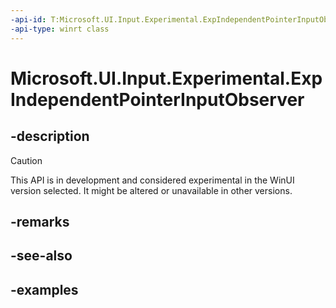 ```yaml
---
-api-id: T:Microsoft.UI.Input.Experimental.ExpIndependentPointerInputObserver
-api-type: winrt class
---
```


# Microsoft.UI.Input.Experimental.ExpIndependentPointerInputObserver

<!--
public sealed class ExpIndependentPointerInputObserver : Microsoft.UI.Input.Experimental.ExpPointerInputObserver
-->

## -description

> [!CAUTION]
> This API is in development and considered experimental in the WinUI version selected. It might be altered or unavailable in other versions.

## -remarks

## -see-also

## -examples

